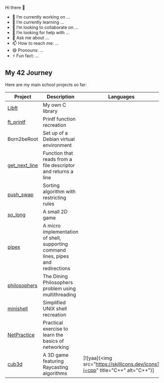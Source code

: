 Hi there 👋

- 🔭 I’m currently working on ...
- 🌱 I’m currently learning ...
- 👯 I’m looking to collaborate on ...
- 🤔 I’m looking for help with ...
- 💬 Ask me about ...
- 📫 How to reach me: ...
- 😄 Pronouns: ...
- ⚡ Fun fact: ...

## My 42 Journey
Here are my main school projects so far:

| Project | Description | Languages |
|---------|------------|------------|
| [Libft](https://github.com/renatomotamanuel/42lisboa/tree/master/CommonCore/Rank00/Libft) | My own C library | |
| [ft_printf](https://github.com/renatomotamanuel/42lisboa/tree/master/CommonCore/Rank01/ft_printf) | Printf function recreation | |
| Born2beRoot | Set up of a Debian virtual environment | |
| [get_next_line](https://github.com/renatomotamanuel/42lisboa/tree/master/CommonCore/Rank01/get_next_line) | Function that reads from a file descriptor and returns a line | |
| [push_swap](https://github.com/renatomotamanuel/42lisboa/tree/master/CommonCore/Rank02/push_swap) | Sorting algorithm with restricting rules | |
| [so_long](https://github.com/renatomotamanuel/42lisboa/tree/master/CommonCore/Rank02/so_long) | A small 2D game | |
| [pipex](https://github.com/renatomotamanuel/42lisboa/tree/master/CommonCore/Rank02/pipex) | A micro implementation of shell, supporting command lines, pipes and redirections | |
| [philosophers](https://github.com/renatomotamanuel/42lisboa/tree/master/CommonCore/Rank03/philosophers) | The Dining Philosophers problem using multithreading | |
| [minishell](https://github.com/renatomotamanuel/42lisboa/tree/master/CommonCore/Rank03/minishell) | Simplified UNIX shell recreation | |
| [NetPractice](https://github.com/renatomotamanuel/42lisboa/tree/master/CommonCore/Rank04/netpractice) | Practical exercise to learn the basics of networking | |
| [cub3d](https://github.com/renatomotamanuel/42lisboa/tree/master/CommonCore/Rank04/cub3d) | A 3D game featuring Raycasting algorithms |  [![yaa](<img src="https://skillicons.dev/icons?i=cpp" title="C++" alt="C++")] |
